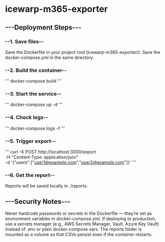 # icewarp-m365-exporter
## ---Deployment Steps---

### --1. Save files--

   Save the Dockerfile in your project root (icewarp-m365-exporter/).
   Save the docker-compose.yml in the same directory.

### --2. Build the container--

  '''
   docker-compose build
   '''
   
### --3. Start the service--

   '''
   docker-compose up -d
   '''

### --4. Check logs--

'''
   docker-compose logs -f
   '''

### --5. Trigger export--

'''
   curl -X POST http://localhost:3000/export \
     -H "Content-Type: application/json" \
     -d '{"users":["user1@example.com","user2@example.com"]}'
     '''

### --6. Get the report--

   Reports will be saved locally in ./reports.

## ---Security Notes---

  Never hardcode passwords or secrets in the Dockerfile — they’re set as environment variables in docker-compose.yml.
  If deploying to production, use a secrets manager (e.g., AWS Secrets Manager, Vault, Azure Key Vault) instead of .env or plain docker-compose vars.
  The reports folder is mounted as a volume so that CSVs persist even if the container restarts.

